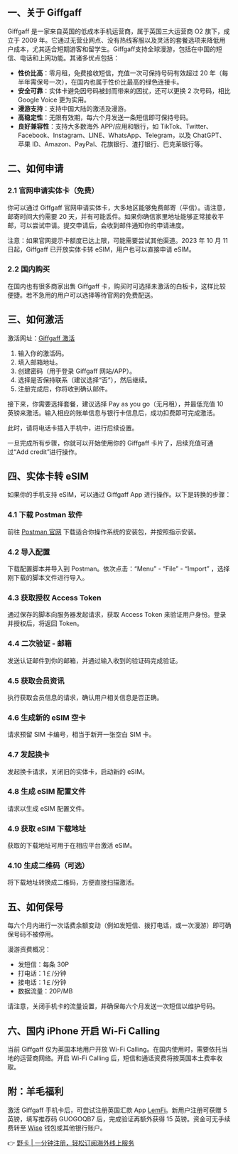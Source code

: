 ## 一、关于 Giffgaff

Giffgaff 是一家来自英国的低成本手机运营商，属于英国三大运营商 O2 旗下，成立于 2009 年。它通过无营业网点、没有热线客服以及灵活的套餐选项来降低用户成本，尤其适合短期游客和留学生。Giffgaff支持全球漫游，包括在中国的短信、电话和上网功能。其诸多优点包括：

- **性价比高**：零月租，免费接收短信，充值一次可保持号码有效超过 20 年（每半年需保号一次），在国内也属于性价比最高的绿色连接卡。
- **安全可靠**：实体卡避免因号码被封而带来的困扰，还可以更换 2 次号码，相比 Google Voice 更为实用。
- **漫游支持**：支持中国大陆的激活及漫游。
- **高稳定性**：无限有效期，每六个月发送一条短信即可保持号码。
- **良好兼容性**：支持大多数海外 APP/应用和银行，如 TikTok、Twitter、Facebook、Instagram、LINE、WhatsApp、Telegram，以及 ChatGPT、苹果 ID、Amazon、PayPal、花旗银行、渣打银行、巴克莱银行等。

## 二、如何申请

### 2.1 官网申请实体卡（免费）

你可以通过 Giffgaff 官网申请实体卡，大多地区能够免费邮寄（平信）。请注意，邮寄时间大约需要 20 天，并有可能丢件。如果你确信家里地址能够正常接收平邮，可以尝试申请。提交申请后，会收到邮件通知你的申请进度。

注意：如果官网提示卡额度已达上限，可能需要尝试其他渠道。2023 年 10 月 11 日起，Giffgaff 已开放实体卡转 eSIM，用户也可以直接申请 eSIM。

### 2.2 国内购买

在国内也有很多商家出售 Giffgaff 卡，购买时可选择未激活的白板卡，这样比较便捷。若不急用的用户可以选择等待官网的免费配送。

## 三、如何激活

激活网址：[Giffgaff 激活](https://www.giffgaff.com/activate)

1. 输入你的激活码。
2. 填入邮箱地址。
3. 创建密码（用于登录 Giffgaff 网站/APP）。
4. 选择是否保持联系（建议选择“否”），然后继续。
5. 注册完成后，你将收到确认邮件。

接下来，你需要选择套餐，建议选择 Pay as you go（无月租），并最低充值 10 英镑来激活。输入相应的账单信息与银行卡信息后，成功扣费即可完成激活。

此时，请将电话卡插入手机中，进行后续设置。

一旦完成所有步骤，你就可以开始使用你的 Giffgaff 卡片了，后续充值可通过“Add credit”进行操作。

## 四、实体卡转 eSIM

如果你的手机支持 eSIM，可以通过 Giffgaff App 进行操作。以下是转换的步骤：

### 4.1 下载 Postman 软件

前往 [Postman 官网](https://www.postman.com/downloads/) 下载适合你操作系统的安装包，并按照指示安装。

### 4.2 导入配置

下载配置脚本并导入到 Postman。依次点击：“Menu” - “File” - “Import” ，选择刚下载的脚本文件进行导入。

### 4.3 获取授权 Access Token

通过保存的脚本向服务器发起请求，获取 Access Token 来验证用户身份。登录并授权后，将返回 Token。

### 4.4 二次验证 - 邮箱

发送认证邮件到你的邮箱，并通过输入收到的验证码完成验证。

### 4.5 获取会员资讯

执行获取会员信息的请求，确认用户相关信息是否正确。

### 4.6 生成新的 eSIM 空卡

请求预留 SIM 卡编号，相当于新开一张空白 SIM 卡。

### 4.7 发起换卡

发起换卡请求，关闭旧的实体卡，启动新的 eSIM。

### 4.8 生成 eSIM 配置文件

请求以生成 eSIM 配置文件。

### 4.9 获取 eSIM 下载地址

获取的下载地址可用于在相应平台激活 eSIM。

### 4.10 生成二维码（可选）

将下载地址转换成二维码，方便直接扫描激活。

## 五、如何保号

每六个月内进行一次话费余额变动（例如发短信、拨打电话，或一次漫游）即可确保号码不被停用。

漫游资费概况：

- 发短信：每条 30P
- 打电话：1￡/分钟
- 接电话：1￡/分钟
- 数据流量：20P/MB

请注意，关闭手机卡的流量设置，并确保每六个月发送一次短信以维护号码。

## 六、国内 iPhone 开启 Wi-Fi Calling

当前 Giffgaff 仅为英国本地用户开放 Wi-Fi Calling。在国内使用时，需要依托当地的运营商网络。开启 Wi-Fi Calling 后，短信和通话资费将按英国本土费率收取。

## 附：羊毛福利

激活 Giffgaff 手机卡后，可尝试注册英国汇款 App [LemFi](https://lemonadefi.app.link/ULivdVYmTOb)。新用户注册可获赠 5 英镑，填写推荐码 GUOGOQB7 后，完成验证再额外获得 15 英镑。资金可无手续费转至 [Wise](https://wise.com/invite/ihpc/gus6) 钱包或其他银行账户。

👉 [野卡 | 一分钟注册，轻松订阅海外线上服务](https://bit.ly/bewildcard)